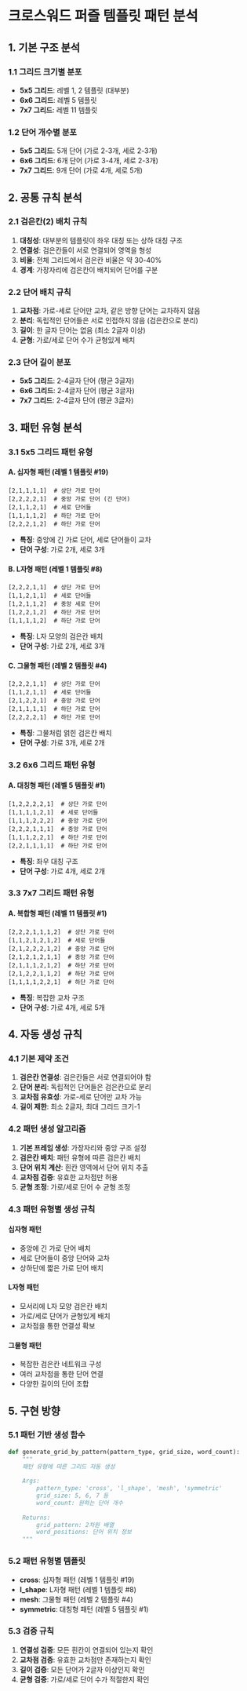 # 크로스워드 퍼즐 템플릿 패턴 분석

## 1. 기본 구조 분석

### 1.1 그리드 크기별 분포
- **5x5 그리드**: 레벨 1, 2 템플릿 (대부분)
- **6x6 그리드**: 레벨 5 템플릿
- **7x7 그리드**: 레벨 11 템플릿

### 1.2 단어 개수별 분포
- **5x5 그리드**: 5개 단어 (가로 2-3개, 세로 2-3개)
- **6x6 그리드**: 6개 단어 (가로 3-4개, 세로 2-3개)
- **7x7 그리드**: 9개 단어 (가로 4개, 세로 5개)

## 2. 공통 규칙 분석

### 2.1 검은칸(2) 배치 규칙
1. **대칭성**: 대부분의 템플릿이 좌우 대칭 또는 상하 대칭 구조
2. **연결성**: 검은칸들이 서로 연결되어 영역을 형성
3. **비율**: 전체 그리드에서 검은칸 비율은 약 30-40%
4. **경계**: 가장자리에 검은칸이 배치되어 단어를 구분

### 2.2 단어 배치 규칙
1. **교차점**: 가로-세로 단어만 교차, 같은 방향 단어는 교차하지 않음
2. **분리**: 독립적인 단어들은 서로 인접하지 않음 (검은칸으로 분리)
3. **길이**: 한 글자 단어는 없음 (최소 2글자 이상)
4. **균형**: 가로/세로 단어 수가 균형있게 배치

### 2.3 단어 길이 분포
- **5x5 그리드**: 2-4글자 단어 (평균 3글자)
- **6x6 그리드**: 2-4글자 단어 (평균 3글자)
- **7x7 그리드**: 2-4글자 단어 (평균 3글자)

## 3. 패턴 유형 분석

### 3.1 5x5 그리드 패턴 유형

#### A. 십자형 패턴 (레벨 1 템플릿 #19)
```
[2,1,1,1,1]  # 상단 가로 단어
[2,2,2,2,1]  # 중앙 가로 단어 (긴 단어)
[2,1,1,2,1]  # 세로 단어들
[1,1,1,1,2]  # 하단 가로 단어
[2,2,2,1,2]  # 하단 가로 단어
```
- **특징**: 중앙에 긴 가로 단어, 세로 단어들이 교차
- **단어 구성**: 가로 2개, 세로 3개

#### B. L자형 패턴 (레벨 1 템플릿 #8)
```
[2,2,2,1,1]  # 상단 가로 단어
[1,1,2,1,1]  # 세로 단어들
[1,2,1,1,2]  # 중앙 세로 단어
[1,2,2,1,2]  # 하단 가로 단어
[1,1,1,1,2]  # 하단 가로 단어
```
- **특징**: L자 모양의 검은칸 배치
- **단어 구성**: 가로 2개, 세로 3개

#### C. 그물형 패턴 (레벨 2 템플릿 #4)
```
[2,2,2,1,1]  # 상단 가로 단어
[1,1,2,1,1]  # 세로 단어들
[2,1,2,2,1]  # 중앙 가로 단어
[2,1,1,1,1]  # 하단 가로 단어
[2,2,2,2,1]  # 하단 가로 단어
```
- **특징**: 그물처럼 얽힌 검은칸 배치
- **단어 구성**: 가로 3개, 세로 2개

### 3.2 6x6 그리드 패턴 유형

#### A. 대칭형 패턴 (레벨 5 템플릿 #1)
```
[1,2,2,2,2,1]  # 상단 가로 단어
[1,1,1,1,2,1]  # 세로 단어들
[1,1,1,2,2,2]  # 중앙 가로 단어
[2,2,2,1,1,1]  # 중앙 가로 단어
[1,1,1,2,2,1]  # 하단 가로 단어
[2,2,1,1,1,1]  # 하단 가로 단어
```
- **특징**: 좌우 대칭 구조
- **단어 구성**: 가로 4개, 세로 2개

### 3.3 7x7 그리드 패턴 유형

#### A. 복합형 패턴 (레벨 11 템플릿 #1)
```
[2,2,2,1,1,1,2]  # 상단 가로 단어
[1,1,2,1,2,1,2]  # 세로 단어들
[2,1,2,2,2,1,2]  # 중앙 가로 단어
[2,1,2,1,2,1,1]  # 중앙 가로 단어
[2,1,1,1,2,1,2]  # 하단 가로 단어
[2,1,2,2,1,1,2]  # 하단 가로 단어
[1,1,1,1,2,2,1]  # 하단 가로 단어
```
- **특징**: 복잡한 교차 구조
- **단어 구성**: 가로 4개, 세로 5개

## 4. 자동 생성 규칙

### 4.1 기본 제약 조건
1. **검은칸 연결성**: 검은칸들은 서로 연결되어야 함
2. **단어 분리**: 독립적인 단어들은 검은칸으로 분리
3. **교차점 유효성**: 가로-세로 단어만 교차 가능
4. **길이 제한**: 최소 2글자, 최대 그리드 크기-1

### 4.2 패턴 생성 알고리즘
1. **기본 프레임 생성**: 가장자리와 중앙 구조 설정
2. **검은칸 배치**: 패턴 유형에 따른 검은칸 배치
3. **단어 위치 계산**: 흰칸 영역에서 단어 위치 추출
4. **교차점 검증**: 유효한 교차점만 허용
5. **균형 조정**: 가로/세로 단어 수 균형 조정

### 4.3 패턴 유형별 생성 규칙

#### 십자형 패턴
- 중앙에 긴 가로 단어 배치
- 세로 단어들이 중앙 단어와 교차
- 상하단에 짧은 가로 단어 배치

#### L자형 패턴
- 모서리에 L자 모양 검은칸 배치
- 가로/세로 단어가 균형있게 배치
- 교차점을 통한 연결성 확보

#### 그물형 패턴
- 복잡한 검은칸 네트워크 구성
- 여러 교차점을 통한 단어 연결
- 다양한 길이의 단어 조합

## 5. 구현 방향

### 5.1 패턴 기반 생성 함수
```python
def generate_grid_by_pattern(pattern_type, grid_size, word_count):
    """
    패턴 유형에 따른 그리드 자동 생성
    
    Args:
        pattern_type: 'cross', 'l_shape', 'mesh', 'symmetric'
        grid_size: 5, 6, 7 등
        word_count: 원하는 단어 개수
    
    Returns:
        grid_pattern: 2차원 배열
        word_positions: 단어 위치 정보
    """
```

### 5.2 패턴 유형별 템플릿
- **cross**: 십자형 패턴 (레벨 1 템플릿 #19)
- **l_shape**: L자형 패턴 (레벨 1 템플릿 #8)
- **mesh**: 그물형 패턴 (레벨 2 템플릿 #4)
- **symmetric**: 대칭형 패턴 (레벨 5 템플릿 #1)

### 5.3 검증 규칙
1. **연결성 검증**: 모든 흰칸이 연결되어 있는지 확인
2. **교차점 검증**: 유효한 교차점만 존재하는지 확인
3. **길이 검증**: 모든 단어가 2글자 이상인지 확인
4. **균형 검증**: 가로/세로 단어 수가 적절한지 확인 